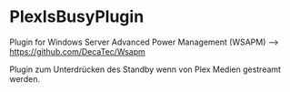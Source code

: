 # PlexIsBusyPlugin
Plugin for Windows Server Advanced Power Management (WSAPM) --> https://github.com/DecaTec/Wsapm

Plugin zum Unterdrücken des Standby wenn von Plex Medien gestreamt werden.
